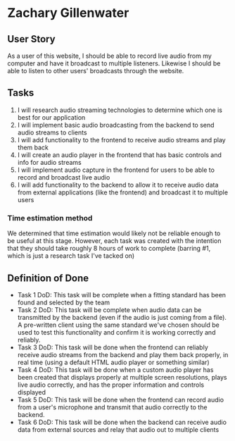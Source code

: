 # Zachary Gillenwater

## User Story
As a user of this website, I should be able to record live audio from my computer and have it broadcast to multiple listeners. Likewise I should be able to listen to other users' broadcasts through the website.

## Tasks

1. I will research audio streaming technologies to determine which one is best for our application
2. I will implement basic audio broadcasting from the backend to send audio streams to clients
3. I will add functionality to the frontend to receive audio streams and play them back
4. I will create an audio player in the frontend that has basic controls and info for audio streams
5. I will implement audio capture in the frontend for users to be able to record and broadcast live audio
6. I will add functionality to the backend to allow it to receive audio data from external applications (like the frontend) and broadcast it to multiple users

### Time estimation method

We determined that time estimation would likely not be reliable enough to be useful at this stage. However, each task was created with the intention that they should take roughly 8 hours of work to complete (barring #1, which is just a research task I've tacked on)

## Definition of Done

* Task 1 DoD: This task will be complete when a fitting standard has been found and selected by the team
* Task 2 DoD: This task will be complete when audio data can be transmitted by the backend (even if the audio is just coming from a file). A pre-written client using the same standard we've chosen should be used to test this functionality and confirm it is working correctly and reliably.
* Task 3 DoD: This task will be done when the frontend can reliably receive audio streams from the backend and play them back properly, in real time (using a default HTML audio player or something similar)
* Task 4 DoD: This task will be done when a custom audio player has been created that displays properly at multiple screen resolutions, plays live audio correctly, and has the proper information and controls displayed
* Task 5 DoD: This task will be done when the frontend can record audio from a user's microphone and transmit that audio correctly to the backend.
* Task 6 DoD: This task will be done when the backend can receive audio data from external sources and relay that audio out to multiple clients

